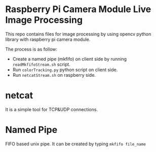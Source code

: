 # Raspberry Pi Camera Module Live Image Processing
This repo contains files for image processing by using opencv python library with raspberry pi camera module.

The process is as follow:
* Create a named pipe (mkfifo) on client side by running `readMkfifoStream.sh` script.
* Run `colorTracking.py` python script on client side.
* Run `netcatStream.sh` on raspberry side.

# netcat
It is a simple tool for TCP&UDP connections.

# Named Pipe
FIFO based unix pipe. It can be created by typing `mkfifo file_name`
